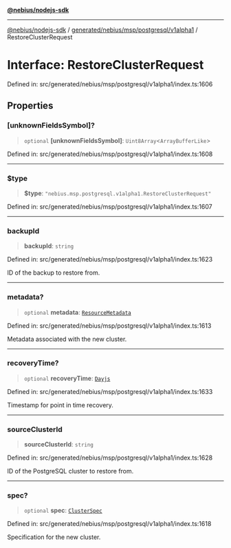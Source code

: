 [**@nebius/nodejs-sdk**](../../../../../../README.md)

***

[@nebius/nodejs-sdk](../../../../../../README.md) / [generated/nebius/msp/postgresql/v1alpha1](../README.md) / RestoreClusterRequest

# Interface: RestoreClusterRequest

Defined in: src/generated/nebius/msp/postgresql/v1alpha1/index.ts:1606

## Properties

### \[unknownFieldsSymbol\]?

> `optional` **\[unknownFieldsSymbol\]**: `Uint8Array`\<`ArrayBufferLike`\>

Defined in: src/generated/nebius/msp/postgresql/v1alpha1/index.ts:1608

***

### $type

> **$type**: `"nebius.msp.postgresql.v1alpha1.RestoreClusterRequest"`

Defined in: src/generated/nebius/msp/postgresql/v1alpha1/index.ts:1607

***

### backupId

> **backupId**: `string`

Defined in: src/generated/nebius/msp/postgresql/v1alpha1/index.ts:1623

ID of the backup to restore from.

***

### metadata?

> `optional` **metadata**: [`ResourceMetadata`](../../../../common/v1/interfaces/ResourceMetadata.md)

Defined in: src/generated/nebius/msp/postgresql/v1alpha1/index.ts:1613

Metadata associated with the new cluster.

***

### recoveryTime?

> `optional` **recoveryTime**: [`Dayjs`](../../../../../../runtime/protos/core/dayjs/classes/Dayjs.md)

Defined in: src/generated/nebius/msp/postgresql/v1alpha1/index.ts:1633

Timestamp for point in time recovery.

***

### sourceClusterId

> **sourceClusterId**: `string`

Defined in: src/generated/nebius/msp/postgresql/v1alpha1/index.ts:1628

ID of the PostgreSQL cluster to restore from.

***

### spec?

> `optional` **spec**: [`ClusterSpec`](ClusterSpec.md)

Defined in: src/generated/nebius/msp/postgresql/v1alpha1/index.ts:1618

Specification for the new cluster.
